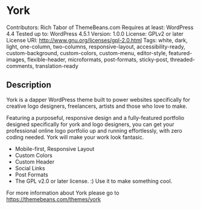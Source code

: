 # York #

Contributors: Rich Tabor of ThemeBeans.com
Requires at least: WordPress 4.4
Tested up to: WordPress 4.5.1
Version: 1.0.0
License: GPLv2 or later
License URI: http://www.gnu.org/licenses/gpl-2.0.html
Tags: white, dark, light, one-column, two-columns, responsive-layout, accessibility-ready, custom-background, custom-colors, custom-menu, editor-style, featured-images, flexible-header, microformats, post-formats, sticky-post, threaded-comments, translation-ready

## Description ##

York is a dapper WordPress theme built to power websites specifically for creative logo designers, freelancers, artists and those who love to make.

Featuring a purposeful, responsive design and a fully-featured portfolio designed specifically for york and logo designers, you can get your professional online logo portfolio up and running effortlessly, with zero coding needed. York will make your work look fantasic. 

* Mobile-first, Responsive Layout
* Custom Colors
* Custom Header
* Social Links
* Post Formats
* The GPL v2.0 or later license. :) Use it to make something cool.

For more information about York please go to https://themebeans.com/themes/york